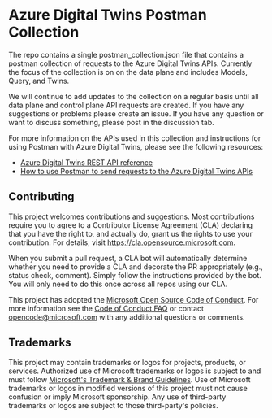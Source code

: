 # Azure Digital Twins Postman Collection

The repo contains a single postman_collection.json file that contains a postman collection of requests to the Azure Digital Twins APIs. Currently the focus of the collection is on on the data plane and includes Models, Query, and Twins.

We will continue to add updates to the collection on a regular basis until all data plane and control plane API requests are created. If you have any suggestions or problems please create an issue. If you have any question or want to discuss something, please post in the discussion tab.

For more information on the APIs used in this collection and instructions for using Postman with Azure Digital Twins, please see the following resources:

* [Azure Digital Twins REST API reference](https://docs.microsoft.com/rest/api/azure-digitaltwins/)
* [How to use Postman to send requests to the Azure Digital Twins APIs](https://docs.microsoft.com/azure/digital-twins/how-to-use-postman)

## Contributing

This project welcomes contributions and suggestions.  Most contributions require you to agree to a
Contributor License Agreement (CLA) declaring that you have the right to, and actually do, grant us
the rights to use your contribution. For details, visit https://cla.opensource.microsoft.com.

When you submit a pull request, a CLA bot will automatically determine whether you need to provide
a CLA and decorate the PR appropriately (e.g., status check, comment). Simply follow the instructions
provided by the bot. You will only need to do this once across all repos using our CLA.

This project has adopted the [Microsoft Open Source Code of Conduct](https://opensource.microsoft.com/codeofconduct/).
For more information see the [Code of Conduct FAQ](https://opensource.microsoft.com/codeofconduct/faq/) or
contact [opencode@microsoft.com](mailto:opencode@microsoft.com) with any additional questions or comments.

## Trademarks

This project may contain trademarks or logos for projects, products, or services. Authorized use of Microsoft trademarks or logos is subject to and must follow [Microsoft's Trademark & Brand Guidelines](https://www.microsoft.com/legal/intellectualproperty/trademarks/usage/general).
Use of Microsoft trademarks or logos in modified versions of this project must not cause confusion or imply Microsoft sponsorship.
Any use of third-party trademarks or logos are subject to those third-party's policies.
